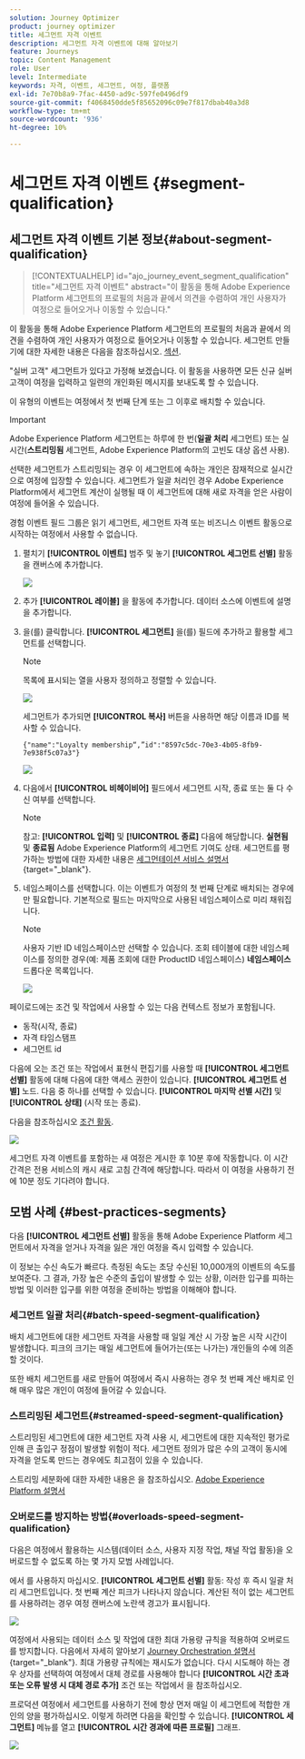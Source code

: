 ```yaml
---
solution: Journey Optimizer
product: journey optimizer
title: 세그먼트 자격 이벤트
description: 세그먼트 자격 이벤트에 대해 알아보기
feature: Journeys
topic: Content Management
role: User
level: Intermediate
keywords: 자격, 이벤트, 세그먼트, 여정, 플랫폼
exl-id: 7e70b8a9-7fac-4450-ad9c-597fe0496df9
source-git-commit: f4068450dde5f85652096c09e7f817dbab40a3d8
workflow-type: tm+mt
source-wordcount: '936'
ht-degree: 10%

---
```


# 세그먼트 자격 이벤트 {#segment-qualification}

## 세그먼트 자격 이벤트 기본 정보{#about-segment-qualification}

>[!CONTEXTUALHELP]
>id="ajo_journey_event_segment_qualification"
>title="세그먼트 자격 이벤트"
>abstract="이 활동을 통해 Adobe Experience Platform 세그먼트의 프로필의 처음과 끝에서 의견을 수렴하여 개인 사용자가 여정으로 들어오거나 이동할 수 있습니다."

이 활동을 통해 Adobe Experience Platform 세그먼트의 프로필의 처음과 끝에서 의견을 수렴하여 개인 사용자가 여정으로 들어오거나 이동할 수 있습니다. 세그먼트 만들기에 대한 자세한 내용은 다음을 참조하십시오. [섹션](../segment/about-segments.md).

&quot;실버 고객&quot; 세그먼트가 있다고 가정해 보겠습니다. 이 활동을 사용하면 모든 신규 실버 고객이 여정을 입력하고 일련의 개인화된 메시지를 보내도록 할 수 있습니다.

이 유형의 이벤트는 여정에서 첫 번째 단계 또는 그 이후로 배치할 수 있습니다.

>[!IMPORTANT]
>
>Adobe Experience Platform 세그먼트는 하루에 한 번(**일괄 처리** 세그먼트) 또는 실시간(**스트리밍됨** 세그먼트, Adobe Experience Platform의 고빈도 대상 옵션 사용).
>
>선택한 세그먼트가 스트리밍되는 경우 이 세그먼트에 속하는 개인은 잠재적으로 실시간으로 여정에 입장할 수 있습니다. 세그먼트가 일괄 처리인 경우 Adobe Experience Platform에서 세그먼트 계산이 실행될 때 이 세그먼트에 대해 새로 자격을 얻은 사람이 여정에 들어올 수 있습니다.
>
>경험 이벤트 필드 그룹은 읽기 세그먼트, 세그먼트 자격 또는 비즈니스 이벤트 활동으로 시작하는 여정에서 사용할 수 없습니다.


1. 펼치기 **[!UICONTROL 이벤트]** 범주 및 놓기 **[!UICONTROL 세그먼트 선별]** 활동을 캔버스에 추가합니다.

   ![](assets/segment5.png)

1. 추가 **[!UICONTROL 레이블]** 을 활동에 추가합니다. 데이터 소스에 이벤트에 설명을 추가합니다.

1. 을(를) 클릭합니다. **[!UICONTROL 세그먼트]** 을(를) 필드에 추가하고 활용할 세그먼트를 선택합니다.

   >[!NOTE]
   >
   >목록에 표시되는 열을 사용자 정의하고 정렬할 수 있습니다.

   ![](assets/segment6.png)

   세그먼트가 추가되면 **[!UICONTROL 복사]** 버튼을 사용하면 해당 이름과 ID를 복사할 수 있습니다.

   `{"name":"Loyalty membership“,”id":"8597c5dc-70e3-4b05-8fb9-7e938f5c07a3"}`

   ![](assets/segment-copy.png)

1. 다음에서 **[!UICONTROL 비헤이비어]** 필드에서 세그먼트 시작, 종료 또는 둘 다 수신 여부를 선택합니다.

   >[!NOTE]
   >
   >참고: **[!UICONTROL 입력]** 및 **[!UICONTROL 종료]** 다음에 해당합니다. **실현됨** 및 **종료됨** Adobe Experience Platform의 세그먼트 기여도 상태. 세그먼트를 평가하는 방법에 대한 자세한 내용은 [세그먼테이션 서비스 설명서](https://experienceleague.adobe.com/docs/experience-platform/segmentation/tutorials/evaluate-a-segment.html#interpret-segment-results){target="_blank"}.

1. 네임스페이스를 선택합니다. 이는 이벤트가 여정의 첫 번째 단계로 배치되는 경우에만 필요합니다. 기본적으로 필드는 마지막으로 사용된 네임스페이스로 미리 채워집니다.

   >[!NOTE]
   >
   >사용자 기반 ID 네임스페이스만 선택할 수 있습니다. 조회 테이블에 대한 네임스페이스를 정의한 경우(예: 제품 조회에 대한 ProductID 네임스페이스) **네임스페이스** 드롭다운 목록입니다.

   ![](assets/segment7.png)

페이로드에는 조건 및 작업에서 사용할 수 있는 다음 컨텍스트 정보가 포함됩니다.

* 동작(시작, 종료)
* 자격 타임스탬프
* 세그먼트 id

다음에 오는 조건 또는 작업에서 표현식 편집기를 사용할 때 **[!UICONTROL 세그먼트 선별]** 활동에 대해 다음에 대한 액세스 권한이 있습니다. **[!UICONTROL 세그먼트 선별]** 노드. 다음 중 하나를 선택할 수 있습니다. **[!UICONTROL 마지막 선별 시간]** 및 **[!UICONTROL 상태]** (시작 또는 종료).

다음을 참조하십시오 [조건 활동](../building-journeys/condition-activity.md#about_condition).

![](assets/segment8.png)

세그먼트 자격 이벤트를 포함하는 새 여정은 게시한 후 10분 후에 작동합니다. 이 시간 간격은 전용 서비스의 캐시 새로 고침 간격에 해당합니다. 따라서 이 여정을 사용하기 전에 10분 정도 기다려야 합니다.

## 모범 사례 {#best-practices-segments}

다음 **[!UICONTROL 세그먼트 선별]** 활동을 통해 Adobe Experience Platform 세그먼트에서 자격을 얻거나 자격을 잃은 개인 여정을 즉시 입력할 수 있습니다.

이 정보는 수신 속도가 빠르다. 측정된 속도는 초당 수신된 10,000개의 이벤트의 속도를 보여준다. 그 결과, 가장 높은 수준의 출입이 발생할 수 있는 상황, 이러한 입구를 피하는 방법 및 이러한 입구를 위한 여정을 준비하는 방법을 이해해야 합니다.

### 세그먼트 일괄 처리{#batch-speed-segment-qualification}

배치 세그먼트에 대한 세그먼트 자격을 사용할 때 일일 계산 시 가장 높은 시작 시간이 발생합니다. 피크의 크기는 매일 세그먼트에 들어가는(또는 나가는) 개인들의 수에 의존할 것이다.

또한 배치 세그먼트를 새로 만들어 여정에서 즉시 사용하는 경우 첫 번째 계산 배치로 인해 매우 많은 개인이 여정에 들어갈 수 있습니다.

### 스트리밍된 세그먼트{#streamed-speed-segment-qualification}

스트리밍된 세그먼트에 대한 세그먼트 자격 사용 시, 세그먼트에 대한 지속적인 평가로 인해 큰 출입구 정점이 발생할 위험이 적다. 세그먼트 정의가 많은 수의 고객이 동시에 자격을 얻도록 만드는 경우에도 최고점이 있을 수 있습니다.

스트리밍 세분화에 대한 자세한 내용은 을 참조하십시오. [Adobe Experience Platform 설명서](https://experienceleague.adobe.com/docs/experience-platform/segmentation/api/streaming-segmentation.html#api)

### 오버로드를 방지하는 방법{#overloads-speed-segment-qualification}

다음은 여정에서 활용하는 시스템(데이터 소스, 사용자 지정 작업, 채널 작업 활동)을 오버로드할 수 없도록 하는 몇 가지 모범 사례입니다.

에서 를 사용하지 마십시오. **[!UICONTROL 세그먼트 선별]** 활동: 작성 후 즉시 일괄 처리 세그먼트입니다. 첫 번째 계산 피크가 나타나지 않습니다. 계산된 적이 없는 세그먼트를 사용하려는 경우 여정 캔버스에 노란색 경고가 표시됩니다.

![](assets/segment-error.png)

여정에서 사용되는 데이터 소스 및 작업에 대한 최대 가용량 규칙을 적용하여 오버로드를 방지합니다. 다음에서 자세히 알아보기 [Journey Orchestration 설명서](https://experienceleague.adobe.com/docs/journeys/using/working-with-apis/capping.html){target="_blank"}. 최대 가용량 규칙에는 재시도가 없습니다. 다시 시도해야 하는 경우 상자를 선택하여 여정에서 대체 경로를 사용해야 합니다 **[!UICONTROL 시간 초과 또는 오류 발생 시 대체 경로 추가]** 조건 또는 작업에서 을 참조하십시오.

프로덕션 여정에서 세그먼트를 사용하기 전에 항상 먼저 매일 이 세그먼트에 적합한 개인의 양을 평가하십시오. 이렇게 하려면 다음을 확인할 수 있습니다. **[!UICONTROL 세그먼트]** 메뉴를 열고 **[!UICONTROL 시간 경과에 따른 프로필]** 그래프.

![](assets/segment-overload.png)
